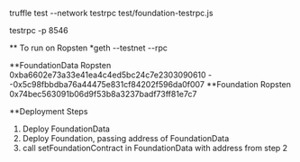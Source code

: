 truffle test --network testrpc test/foundation-testrpc.js 
<p>testrpc -p 8546</p>

** To run on Ropsten
*geth --testnet --rpc

**FoundationData Ropsten
0xba6602e73a33e41ea4c4ed5bc24c7e2303090610
--0x5c98fbbdba76a44475e831cf84202f596da0f007
**Foundation Ropsten
0x74bec563091b06d9f53b8a3237badf73ff81e7c7

**Deployment Steps
1. Deploy FoundationData
2. Deploy Foundation, passing address of FoundationData
3. call setFoundationContract in FoundationData with address from step 2
